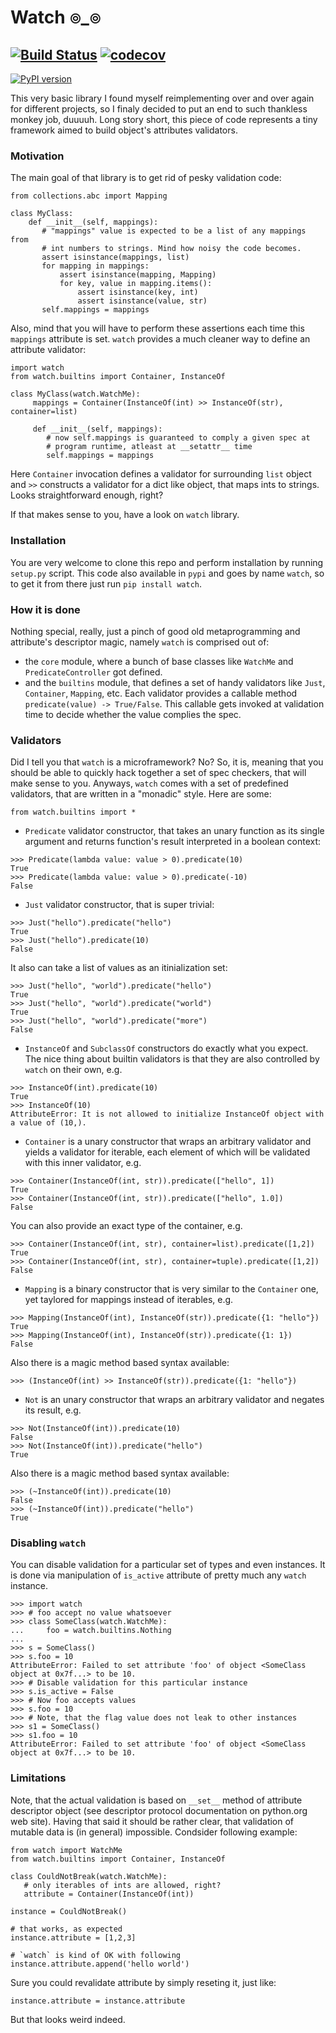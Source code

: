 # Watch ๏_๏
[![Build Status](https://api.travis-ci.org/magniff/watch.svg?branch=master)](https://travis-ci.org/magniff/watch)
[![codecov](https://codecov.io/gh/magniff/watch/branch/master/graph/badge.svg)](https://codecov.io/gh/magniff/watch)
----
[![PyPI version](https://badge.fury.io/py/watch.png)](https://badge.fury.io/py/watch)

This very basic library I found myself reimplementing over and over again for different projects, so I finaly decided to put an end to such thankless monkey job, duuuuh. Long story short, this piece of code represents a tiny framework aimed to build object's attributes validators.

### Motivation
The main goal of that library is to get rid of pesky validation code:
```python3
from collections.abc import Mapping

class MyClass:
    def __init__(self, mappings):
       # "mappings" value is expected to be a list of any mappings from
       # int numbers to strings. Mind how noisy the code becomes.
       assert isinstance(mappings, list)
       for mapping in mappings:
           assert isinstance(mapping, Mapping)
           for key, value in mapping.items():
               assert isinstance(key, int)
               assert isinstance(value, str)
       self.mappings = mappings
```
Also, mind that you will have to perform these assertions each time this `mappings` attribute is set.
`watch` provides a much cleaner way to define an attribute validator:
```python3
import watch
from watch.builtins import Container, InstanceOf

class MyClass(watch.WatchMe):
     mappings = Container(InstanceOf(int) >> InstanceOf(str), container=list)

     def __init__(self, mappings):
        # now self.mappings is guaranteed to comply a given spec at
        # program runtime, atleast at __setattr__ time
        self.mappings = mappings
```
Here `Container` invocation defines a validator for surrounding `list` object and `>>` constructs a validator for a dict like object, that maps ints to strings. Looks straightforward enough, right?

If that makes sense to you, have a look on `watch` library.

### Installation
You are very welcome to clone this repo and perform installation by running `setup.py` script. This code also available in `pypi` and goes by name `watch`, so to get it from there just run `pip install watch`.

### How it is done
Nothing special, really, just a pinch of good old metaprogramming and attribute's descriptor magic, namely `watch` is comprised out of:
- the `core` module, where a bunch of base classes like `WatchMe` and `PredicateController` got defined.
- and the `builtins` module, that defines a set of handy validators like `Just`, `Container`, `Mapping`, etc.
Each validator provides a callable method `predicate(value) -> True/False`. This callable gets invoked at validation time to decide whether the value complies the spec.

### Validators
Did I tell you that `watch` is a microframework? No? So, it is, meaning that you should be able to quickly hack together a set of spec checkers, that will make sense to you. Anyways, `watch` comes with a set of predefined validators, that are written in a "monadic" style.
Here are some:
```
from watch.builtins import *
```
- `Predicate` validator constructor, that takes an unary function as its single argument and returns function's result interpreted in a boolean context:
```python3
>>> Predicate(lambda value: value > 0).predicate(10)
True
>>> Predicate(lambda value: value > 0).predicate(-10)
False
```
- `Just` validator constructor, that is super trivial:
```python3
>>> Just("hello").predicate("hello")
True
>>> Just("hello").predicate(10)
False
```
It also can take a list of values as an itinialization set:
```python3
>>> Just("hello", "world").predicate("hello")
True
>>> Just("hello", "world").predicate("world")
True
>>> Just("hello", "world").predicate("more")
False
```
- `InstanceOf` and `SubclassOf` constructors do exactly what you expect. The nice thing about builtin validators is that they are also controlled by `watch` on their own, e.g.
```python3
>>> InstanceOf(int).predicate(10)
True
>>> InstanceOf(10)
AttributeError: It is not allowed to initialize InstanceOf object with a value of (10,).
```
- `Container` is a unary constructor that wraps an arbitrary validator and yields a validator for iterable, each element of which will be validated with this inner validator, e.g.
```python3
>>> Container(InstanceOf(int, str)).predicate(["hello", 1])
True
>>> Container(InstanceOf(int, str)).predicate(["hello", 1.0])
False
```
You can also provide an exact type of the container, e.g.
```python3
>>> Container(InstanceOf(int, str), container=list).predicate([1,2])
True
>>> Container(InstanceOf(int, str), container=tuple).predicate([1,2])
False
```
- `Mapping` is a binary constructor that is very similar to the `Container` one, yet taylored for mappings instead of iterables, e.g.
```python3
>>> Mapping(InstanceOf(int), InstanceOf(str)).predicate({1: "hello"})
True
>>> Mapping(InstanceOf(int), InstanceOf(str)).predicate({1: 1})
False
```
Also there is a magic method based syntax available:
```python3
>>> (InstanceOf(int) >> InstanceOf(str)).predicate({1: "hello"})
```
- `Not` is an unary constructor that wraps an arbitrary validator and negates its result, e.g.
```python3
>>> Not(InstanceOf(int)).predicate(10)
False
>>> Not(InstanceOf(int)).predicate("hello")
True
```
Also there is a magic method based syntax available:
```python3
>>> (~InstanceOf(int)).predicate(10)
False
>>> (~InstanceOf(int)).predicate("hello")
True
```

### Disabling `watch`
You can disable validation for a particular set of types and even instances. It is done via manipulation of `is_active` attribute of pretty much any `watch` instance.
```python3
>>> import watch
>>> # foo accept no value whatsoever
>>> class SomeClass(watch.WatchMe):
...     foo = watch.builtins.Nothing
... 
>>> s = SomeClass()
>>> s.foo = 10
AttributeError: Failed to set attribute 'foo' of object <SomeClass object at 0x7f...> to be 10.
>>> # Disable validation for this particular instance
>>> s.is_active = False
>>> # Now foo accepts values
>>> s.foo = 10
>>> # Note, that the flag value does not leak to other instances
>>> s1 = SomeClass()
>>> s1.foo = 10
AttributeError: Failed to set attribute 'foo' of object <SomeClass object at 0x7f...> to be 10.
```

### Limitations
Note, that the actual validation is based on `__set__` method of attribute descriptor object (see descriptor protocol documentation on python.org web site). Having that said it should be rather clear, that validation of mutable data is (in general) impossible. Condsider following example:
```python3
from watch import WatchMe
from watch.builtins import Container, InstanceOf

class CouldNotBreak(watch.WatchMe):
   # only iterables of ints are allowed, right?
   attribute = Container(InstanceOf(int))

instance = CouldNotBreak()

# that works, as expected
instance.attribute = [1,2,3]

# `watch` is kind of OK with following
instance.attribute.append('hello world')
```
Sure you could revalidate attribute by simply reseting it, just like:
```python3
instance.attribute = instance.attribute
```
But that looks weird indeed.
